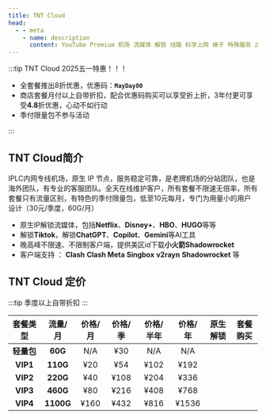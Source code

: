 ```yaml
---
title: TNT Cloud
head:
  - - meta
    - name: description
      content: YouTube Premium 机场 流媒体 解锁 线路 科学上网 梯子 特殊服务 出国服务 奈飞 Netflix 迪士尼 YouTube 油管 hulu FlyingBird 青云梯 HBO Max Spotify 奈飞小铺 银河录像局 飞兔云 TNT Cloud
---
```


:::tip TNT Cloud 2025五一特惠！！！

- 全套餐推出8折优惠，优惠码：**`MayDay80`**
- 商店套餐月付以上自带折扣，配合优惠码购买可以享受折上折，3年付更可享受**4.8**折优惠，心动不如行动
- 季付限量包不参与活动

:::
<Links :items="[
{ name: 'TNT Cloud 新人特惠85折！', desc: '活动即日起至2025年5月10号23时59分', image:'https://i.theojs.cn/docs/TNT.webp',link: 'https://sho.theojs.cn/tnt' },
]" />

## TNT Cloud简介 <Pill name="TNT Cloud官网" link="https://sho.theojs.cn/tnt" image="https://i.theojs.cn/docs/TNT.webp" />

IPLC内网专线机场，原生 IP 节点，服务稳定可靠，是老牌机场的分站团队，也是海外团队，有专业的客服团队。全天在线维护客户，所有套餐不限速无倍率，所有套餐只有流量区别，有特色的季付限量包，低至10元每月，专门为用量小的用户设计（30元/季度，60G/月）

- <iconify-icon icon="fa:check-square" style="color: var(--vp-c-green-1)" alt="check"></iconify-icon> 原生IP解锁流媒体，包括**Netflix**、**Disney+**、**HBO**、**HUGO**等等
- <iconify-icon icon="fa:check-square" style="color: var(--vp-c-green-1)" alt="check"></iconify-icon> 解锁**Tiktok**，解锁**ChatGPT**、**Copilot**、**Gemini**等AI工具
- <iconify-icon icon="fa:check-square" style="color: var(--vp-c-green-1)" alt="check"></iconify-icon> 晚高峰不限速、不限制客户端，提供美区id下载**小火箭Shadowrocket**
- <iconify-icon icon="fa:check-square" style="color: var(--vp-c-green-1)" alt="check"></iconify-icon> 客户端支持 ： **Clash** **Clash Meta** **Singbox** **v2rayn** **Shadowrocket** 等

## TNT Cloud 定价

:::tip
季度以上自带折扣
:::

|  套餐类型  |  流量/月  | 价格/月 | 价格/季 | 价格/半年 | 价格/年 |                                              原生解锁                                               | 套餐购买                                           |
| :--------: | :-------: | :-----: | :-----: | :-------: | :-----: | :-------------------------------------------------------------------------------------------------: | -------------------------------------------------- |
| **轻量包** |  **60G**  |   N/A   |   ¥30   |    N/A    |   N/A   | <iconify-icon icon="fa:check-square" style="color: var(--vp-c-green-1)" alt="check"></iconify-icon> | [<Badge text="购买" />](https://sho.theojs.cn/tnt) |
|  **VIP1**  | **110G**  |   ¥20   |   ¥54   |   ¥102    |  ¥192   | <iconify-icon icon="fa:check-square" style="color: var(--vp-c-green-1)" alt="check"></iconify-icon> | [<Badge text="购买" />](https://sho.theojs.cn/tnt) |
|  **VIP2**  | **220G**  |   ¥40   |  ¥108   |   ¥204    |  ¥336   | <iconify-icon icon="fa:check-square" style="color: var(--vp-c-green-1)" alt="check"></iconify-icon> | [<Badge text="购买" />](https://sho.theojs.cn/tnt) |
|  **VIP3**  | **460G**  |   ¥80   |  ¥216   |   ¥408    |  ¥768   | <iconify-icon icon="fa:check-square" style="color: var(--vp-c-green-1)" alt="check"></iconify-icon> | [<Badge text="购买" />](https://sho.theojs.cn/tnt) |
|  **VIP4**  | **1100G** |  ¥160   |  ¥432   |   ¥816    |  ¥1536  | <iconify-icon icon="fa:check-square" style="color: var(--vp-c-green-1)" alt="check"></iconify-icon> | [<Badge text="购买" />](https://sho.theojs.cn/tnt) |
